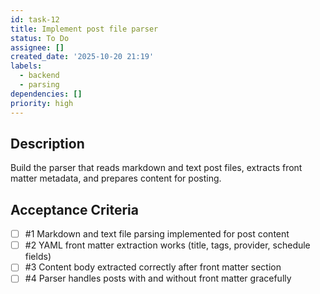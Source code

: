 ```yaml
---
id: task-12
title: Implement post file parser
status: To Do
assignee: []
created_date: '2025-10-20 21:19'
labels:
  - backend
  - parsing
dependencies: []
priority: high
---
```


## Description

<!-- SECTION:DESCRIPTION:BEGIN -->
Build the parser that reads markdown and text post files, extracts front matter metadata, and prepares content for posting.
<!-- SECTION:DESCRIPTION:END -->

## Acceptance Criteria
<!-- AC:BEGIN -->
- [ ] #1 Markdown and text file parsing implemented for post content
- [ ] #2 YAML front matter extraction works (title, tags, provider, schedule fields)
- [ ] #3 Content body extracted correctly after front matter section
- [ ] #4 Parser handles posts with and without front matter gracefully
<!-- AC:END -->
